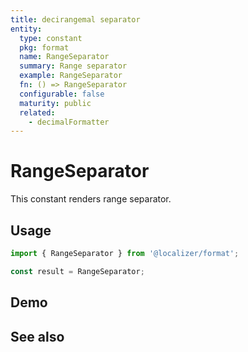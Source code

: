 ```yaml
---
title: decirangemal separator
entity:
  type: constant
  pkg: format
  name: RangeSeparator
  summary: Range separator
  example: RangeSeparator
  fn: () => RangeSeparator
  configurable: false
  maturity: public
  related:
    - decimalFormatter
---
```


# RangeSeparator <Package name="format"/>

This constant renders range separator.

## Usage

```typescript twoslash
import { RangeSeparator } from '@localizer/format';

const result = RangeSeparator;
```

## Demo

<EntityDemo :args="[]" />

## See also

<Entities />
